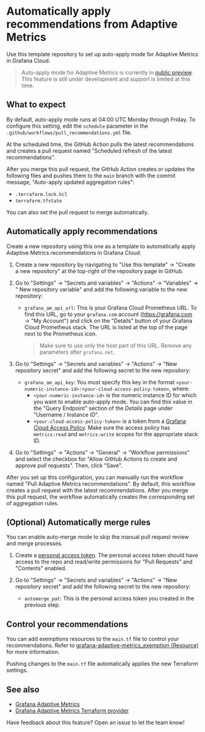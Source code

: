 # Automatically apply recommendations from Adaptive Metrics

Use this template repository to set up auto-apply mode for Adaptive Metrics in Grafana Cloud.

> Auto-apply mode for Adaptive Metrics is currently in [public preview](https://grafana.com/docs/release-life-cycle/). This feature is still under development and support is limited at this time.

## What to expect

By default, auto-apply mode runs at 04:00 UTC Monday through Friday. To configure this setting, edit the `schedule` parameter in the `.github/workflows/pull_recommendations.yml` file.

At the scheduled time, the GitHub Action pulls the latest recommendations and creates a pull request named "Scheduled refresh of the latest recommendations".

After you merge this pull request, the GitHub Action creates or updates the following files and pushes them to the `main` branch with the commit message, "Auto-apply updated aggregation rules":

- `.terraform.lock.hcl`
- `terraform.tfstate`

You can also set the pull request to merge automatically.

## Automatically apply recommendations

Create a new repository using this one as a template to automatically apply Adaptive Metrics recommendations in Grafana Cloud.

1. Create a new repository by navigating to "Use this template" → "Create a new repository" at the top-right of the repository page in GitHub.

2. Go to "Settings" → "Secrets and variables" → "Actions" → "Variables" → " New repository variable" and add the following variable to the new repository:

    - `grafana_am_api_url`: This is your Grafana Cloud Prometheus URL. To find this URL, go to your `grafana.com` account (https://grafana.com → "My Account") and click on the "Details" button of your Grafana Cloud Prometheus stack.
  The URL is listed at the top of the page next to the Prometheus icon. 
      > Make sure to use only the host part of this URL. Remove any parameters after `grafana.net`.

3. Go to "Settings" → "Secrets and variables" → "Actions" → "New repository secret" and add the following secret to the new repository:

    - `grafana_am_api_key`: You must specify this key in the format `<your-numeric-instance-id>:<your-cloud-access-policy-token>`, where:
      - `<your-numeric-instance-id>` is the numeric instance ID for which you want to enable auto-apply mode. You can find this value in the "Query Endpoint" section of the *Details* page under "Username / Instance ID".
      - `<your-cloud-access-policy-token>` is a token from a [Grafana Cloud Access Policy](https://grafana.com/docs/grafana-cloud/account-management/authentication-and-permissions/access-policies/). Make sure the access policy has `metrics:read` and `metrics:write` scopes for the appropriate stack ID.

4. Go to "Settings" → "Actions" → "General" → "Workflow permissions" and select the checkbox for "Allow GitHub Actions to create and approve pull requests". Then, click "Save".

After you set up this configuration, you can manually run the workflow named "Pull Adaptive Metrics recommendations".
By default, this workflow creates a pull request with the latest recommendations.
After you merge this pull request, the workflow automatically creates the corresponding set of aggregation rules.

## (Optional) Automatically merge rules

You can enable auto-merge mode to skip the manual pull request review and merge processes.

1. Create a [personal access token](https://docs.github.com/en/authentication/keeping-your-account-and-data-secure/managing-your-personal-access-tokens). The personal access token should have access to the repo and read/write permissions for "Pull Requests" and "Contents" enabled.

2. Go to "Settings" → "Secrets and variables" → "Actions" → "New repository secret" and add the following secret to the new repository:

    - `automerge_pat`: This is the personal access token you created in the previous step.

## Control your recommendations

You can add exemptions resources to the `main.tf` file to control your recommendations. Refer to [grafana-adaptive-metrics_exemption (Resource)](https://registry.terraform.io/providers/grafana/grafana-adaptive-metrics/latest/docs) for more information.

Pushing changes to the `main.tf` file automatically applies the new Terraform settings.

## See also

- [Grafana Adaptive Metrics](https://grafana.com/docs/grafana-cloud/cost-management-and-billing/reduce-costs/metrics-costs/control-metrics-usage-via-adaptive-metrics/)
- [Grafana Adaptive Metrics Terraform provider](https://registry.terraform.io/providers/grafana/grafana-adaptive-metrics/latest/docs)

Have feedback about this feature? Open an issue to let the team know!
